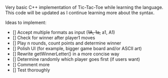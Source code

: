 Very basic C++ implementation of Tic-Tac-Toe while learning the language. This code will be updated as I continue learning more about the syntax.

Ideas to implement:
- [] Accept multiple formats as input (~~1A, 1a,~~ a1, A1)
- [] Check for winner after player1 moves
- [] Play n rounds, count points and determine winner
- [] Polish UI (for example, bigger game board and/or ASCII art)
- [] Rewrite getWinnerLetter() in a more concise way
- [] Determine randomly which player goes first (if users want)
- [] Comment more
- [] Test thoroughly